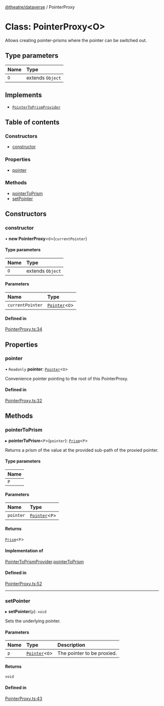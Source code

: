 [@theatre/dataverse](../README.md) / PointerProxy

# Class: PointerProxy<O\>

Allows creating pointer-prisms where the pointer can be switched out.

## Type parameters

| Name | Type |
| :------ | :------ |
| `O` | extends `Object` |

## Implements

- [`PointerToPrismProvider`](../interfaces/PointerToPrismProvider.md)

## Table of contents

### Constructors

- [constructor](PointerProxy.md#constructor)

### Properties

- [pointer](PointerProxy.md#pointer)

### Methods

- [pointerToPrism](PointerProxy.md#pointertoprism)
- [setPointer](PointerProxy.md#setpointer)

## Constructors

### constructor

• **new PointerProxy**<`O`\>(`currentPointer`)

#### Type parameters

| Name | Type |
| :------ | :------ |
| `O` | extends `Object` |

#### Parameters

| Name | Type |
| :------ | :------ |
| `currentPointer` | [`Pointer`](../README.md#pointer)<`O`\> |

#### Defined in

[PointerProxy.ts:34](https://github.com/theatre-js/theatre/blob/main/packages/dataverse/src/PointerProxy.ts#L34)

## Properties

### pointer

• `Readonly` **pointer**: [`Pointer`](../README.md#pointer)<`O`\>

Convenience pointer pointing to the root of this PointerProxy.

#### Defined in

[PointerProxy.ts:32](https://github.com/theatre-js/theatre/blob/main/packages/dataverse/src/PointerProxy.ts#L32)

## Methods

### pointerToPrism

▸ **pointerToPrism**<`P`\>(`pointer`): [`Prism`](../interfaces/Prism-1.md)<`P`\>

Returns a prism of the value at the provided sub-path of the proxied pointer.

#### Type parameters

| Name |
| :------ |
| `P` |

#### Parameters

| Name | Type |
| :------ | :------ |
| `pointer` | [`Pointer`](../README.md#pointer)<`P`\> |

#### Returns

[`Prism`](../interfaces/Prism-1.md)<`P`\>

#### Implementation of

[PointerToPrismProvider](../interfaces/PointerToPrismProvider.md).[pointerToPrism](../interfaces/PointerToPrismProvider.md#pointertoprism)

#### Defined in

[PointerProxy.ts:52](https://github.com/theatre-js/theatre/blob/main/packages/dataverse/src/PointerProxy.ts#L52)

___

### setPointer

▸ **setPointer**(`p`): `void`

Sets the underlying pointer.

#### Parameters

| Name | Type | Description |
| :------ | :------ | :------ |
| `p` | [`Pointer`](../README.md#pointer)<`O`\> | The pointer to be proxied. |

#### Returns

`void`

#### Defined in

[PointerProxy.ts:43](https://github.com/theatre-js/theatre/blob/main/packages/dataverse/src/PointerProxy.ts#L43)

